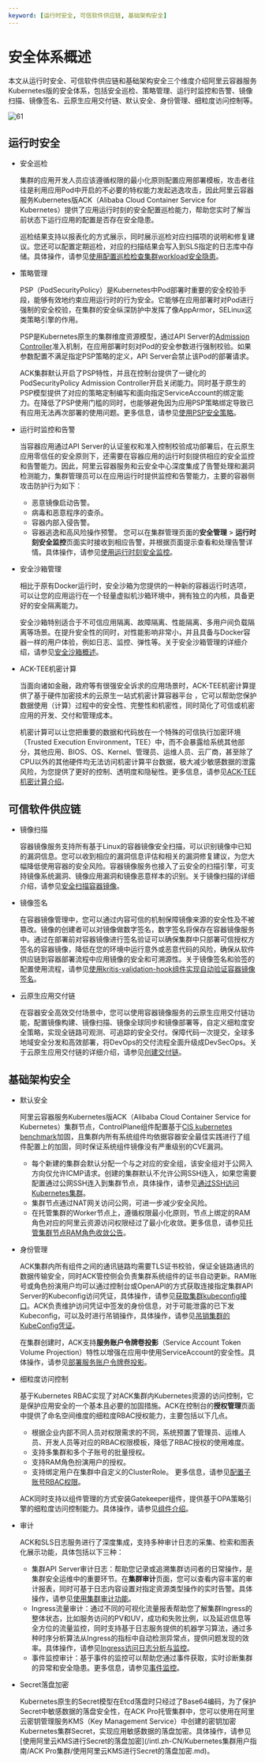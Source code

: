 ```yaml
---
keyword: [运行时安全, 可信软件供应链, 基础架构安全]
---
```


# 安全体系概述

本文从运行时安全、可信软件供应链和基础架构安全三个维度介绍阿里云容器服务Kubernetes版的安全体系，包括安全巡检、策略管理、运行时监控和告警、镜像扫描、镜像签名、云原生应用交付链、默认安全、身份管理、细粒度访问控制等。

![61](https://static-aliyun-doc.oss-accelerate.aliyuncs.com/assets/img/zh-CN/2124139061/p203109.png)

## 运行时安全

-   安全巡检

    集群的应用开发人员应该遵循权限的最小化原则配置应用部署模板，攻击者往往是利用应用Pod中开启的不必要的特权能力发起逃逸攻击，因此阿里云容器服务Kubernetes版ACK（Alibaba Cloud Container Service for Kubernetes）提供了应用运行时刻的安全配置巡检能力，帮助您实时了解当前状态下运行应用的配置是否存在安全隐患。

    巡检结果支持以报表化的方式展示，同时展示巡检对应扫描项的说明和修复建议。您还可以配置定期巡检，对应的扫描结果会写入到SLS指定的日志库中存储。具体操作，请参见[使用配置巡检检查集群workload安全隐患](/intl.zh-CN/Kubernetes集群用户指南/安全管理/安全中心/使用配置巡检检查集群workload安全隐患.md)。

-   策略管理

    PSP（PodSecurityPolicy）是Kubernetes中Pod部署时重要的安全校验手段，能够有效地约束应用运行时的行为安全。它能够在应用部署时对Pod进行强制的安全校验，在集群的安全纵深防护中发挥了像AppArmor，SELinux这类策略引擎的作用。

    PSP是Kubernetes原生的集群维度资源模型，通过API Server的[Admission Controller](https://kubernetes.io/blog/2019/03/21/a-guide-to-kubernetes-admission-controllers/)准入机制，在应用部署时刻对Pod的安全参数进行强制校验。如果参数配置不满足指定PSP策略的定义，API Server会禁止该Pod的部署请求。

    ACK集群默认开启了PSP特性，并且在控制台提供了一键化的PodSecurityPolicy Admission Controller开启关闭能力。同时基于原生的PSP模型提供了对应的策略定制编写和面向指定ServiceAccount的绑定能力。在降低了PSP使用门槛的同时，也能够避免因为应用PSP策略绑定导致已有应用无法再次部署的使用问题。更多信息，请参见[使用PSP安全策略](/intl.zh-CN/Kubernetes集群用户指南/安全管理/安全中心/使用PSP安全策略.md)。

-   运行时监控和告警

    当容器应用通过API Server的认证鉴权和准入控制校验成功部署后，在云原生应用零信任的安全原则下，还需要在容器应用的运行时刻提供相应的安全监控和告警能力。因此，阿里云容器服务和云安全中心深度集成了告警处理和漏洞检测能力，集群管理员可以在应用运行时提供监控和告警能力，主要的容器侧攻击防护行为如下：

    -   恶意镜像启动告警。
    -   病毒和恶意程序的查杀。
    -   容器内部入侵告警。
    -   容器逃逸和高风险操作预警。
    您可以在集群管理页面的**安全管理** \> **运行时刻安全监控**页面实时接收到相应告警，并根据页面提示查看和处理告警详情。具体操作，请参见[使用运行时刻安全监控](/intl.zh-CN/Kubernetes集群用户指南/安全管理/安全中心/使用运行时刻安全监控.md)。

-   安全沙箱管理

    相比于原有Docker运行时，安全沙箱为您提供的一种新的容器运行时选项，可以让您的应用运行在一个轻量虚拟机沙箱环境中，拥有独立的内核，具备更好的安全隔离能力。

    安全沙箱特别适合于不可信应用隔离、故障隔离、性能隔离、多用户间负载隔离等场景。在提升安全性的同时，对性能影响非常小，并且具备与Docker容器一样的用户体验，例如日志、监控、弹性等。关于安全沙箱管理的详细介绍，请参见[安全沙箱概述](/intl.zh-CN/Kubernetes集群用户指南/安全沙箱管理/安全沙箱概述.md)。

-   ACK-TEE机密计算

    当面向诸如金融，政府等有很强安全诉求的应用场景时，ACK-TEE机密计算提供了基于硬件加密技术的云原生一站式机密计算容器平台 ，它可以帮助您保护数据使用（计算）过程中的安全性、完整性和机密性，同时简化了可信或机密应用的开发、交付和管理成本。

    机密计算可以让您把重要的数据和代码放在一个特殊的可信执行加密环境（Trusted Execution Environment，TEE）中，而不会暴露给系统其他部分，其他应用、BIOS、OS、Kernel、管理员、运维人员、云厂商，甚至除了CPU以外的其他硬件均无法访问机密计算平台数据，极大减少敏感数据的泄露风险，为您提供了更好的控制、透明度和隐秘性。更多信息，请参见[ACK-TEE机密计算介绍](/intl.zh-CN/Kubernetes集群用户指南/ACK-TEE机密计算/ACK-TEE机密计算介绍.md)。


## 可信软件供应链

-   镜像扫描

    容器镜像服务支持所有基于Linux的容器镜像安全扫描，可以识别镜像中已知的漏洞信息。您可以收到相应的漏洞信息评估和相关的漏洞修复建议，为您大幅降低使用容器的安全风险。容器镜像服务也接入了云安全的扫描引擎，可支持镜像系统漏洞、镜像应用漏洞和镜像恶意样本的识别。关于镜像扫描的详细介绍，请参见[安全扫描容器镜像]()。

-   镜像签名

    在容器镜像管理中，您可以通过内容可信的机制保障镜像来源的安全性及不被篡改。镜像的创建者可以对镜像做数字签名，数字签名将保存在容器镜像服务中。通过在部署前对容器镜像进行签名验证可以确保集群中只部署可信授权方签名的容器镜像，降低在您的环境中运行意外或恶意代码的风险，确保从软件供应链到容器部署流程中应用镜像的安全和可溯源性。关于镜像签名和验签的配置使用流程，请参见[使用kritis-validation-hook组件实现自动验证容器镜像签名](/intl.zh-CN/Kubernetes集群用户指南/应用管理/使用kritis-validation-hook组件实现自动验证容器镜像签名.md)。

-   云原生应用交付链

    在容器安全高效交付场景中，您可以使用容器镜像服务的云原生应用交付链功能，配置镜像构建、镜像扫描、镜像全球同步和镜像部署等，自定义细粒度安全策略，实现全链路可观测、可追踪的安全交付。保障代码一次提交，全球多地域安全分发和高效部署，将DevOps的交付流程全面升级成DevSecOps。关于云原生应用交付链的详细介绍，请参见[创建交付链]()。


## 基础架构安全

-   默认安全

    阿里云容器服务Kubernetes版ACK（Alibaba Cloud Container Service for Kubernetes）集群节点，ControlPlane组件配置基于[CIS kubernetes benchmark](https://www.cisecurity.org/benchmark/kubernetes/)加固，且集群内所有系统组件均依据容器安全最佳实践进行了组件配置上的加固，同时保证系统组件镜像没有严重级别的CVE漏洞。

    -   每个新建的集群会默认分配一个与之对应的安全组，该安全组对于公网入方向仅允许ICMP请求。创建的集群默认不允许公网SSH连入，如果您需要配置通过公网SSH连入到集群节点，具体操作，请参见[通过SSH访问Kubernetes集群](/intl.zh-CN/Kubernetes集群用户指南/集群管理/连接集群/通过SSH访问Kubernetes集群.md)。
    -   集群节点通过NAT网关访问公网，可进一步减少安全风险。
    -   在托管集群的Worker节点上，遵循权限最小化原则，节点上绑定的RAM角色对应的阿里云资源访问权限经过了最小化收敛。更多信息，请参见[托管集群节点RAM角色收敛公告](/intl.zh-CN/产品公告/托管集群节点RAM角色收敛公告.md)。
-   身份管理

    ACK集群内所有组件之间的通讯链路均需要TLS证书校验，保证全链路通讯的数据传输安全，同时ACK管控侧会负责集群系统组件的证书自动更新。RAM账号或角色扮演用户均可以通过控制台或OpenAPI的方式获取连接指定集群API Server的Kubeconfig访问凭证，具体操作，请参见[获取集群kubeconfig接口](/intl.zh-CN/API参考/集群/获取集群kubeconfig接口.md)。ACK负责维护访问凭证中签发的身份信息，对于可能泄露的已下发Kubeconfig，可以及时进行吊销操作，具体操作，请参见[吊销集群的KubeConfig凭证](/intl.zh-CN/Kubernetes集群用户指南/安全管理/吊销集群的KubeConfig凭证.md)。

    在集群创建时，ACK支持**服务账户令牌卷投影**（Service Account Token Volume Projection）特性以增强在应用中使用ServiceAccount的安全性。具体操作，请参见[部署服务账户令牌卷投影](/intl.zh-CN/Kubernetes集群用户指南/安全管理/部署服务账户令牌卷投影.md)。

-   细粒度访问控制

    基于Kubernetes RBAC实现了对ACK集群内Kubernetes资源的访问控制，它是保护应用安全的一个基本且必要的加固措施。ACK在控制台的**授权管理**页面中提供了命名空间维度的细粒度RBAC授权能力，主要包括以下几点。

    -   根据企业内部不同人员对权限需求的不同，系统预置了管理员、运维人员、开发人员等对应的RBAC权限模板，降低了RBAC授权的使用难度。
    -   支持多集群和多个子账号的批量授权。
    -   支持RAM角色扮演用户的授权。
    -   支持绑定用户在集群中自定义的ClusterRole。
    更多信息，请参见[配置子账号RBAC权限](/intl.zh-CN/Kubernetes集群用户指南/授权管理/配置子账号RBAC权限.md)。

    ACK同时支持以组件管理的方式安装Gatekeeper组件，提供基于OPA策略引擎的细粒度访问控制能力。具体操作，请参见[组件介绍](/intl.zh-CN/新功能发布记录/组件介绍与变更记录/gatekeepr/组件介绍.md)。

-   审计

    ACK和SLS日志服务进行了深度集成，支持多种审计日志的采集、检索和图表化展示功能，具体包括以下三种：

    -   集群API Server审计日志：帮助您记录或追溯集群访问者的日常操作，是集群安全运维中的重要环节。在**集群审计**页面，您可以查看内容丰富的审计报表，同时可基于日志内容设置对指定资源类型操作的实时告警。具体操作，请参见[使用集群审计功能](/intl.zh-CN/Kubernetes集群用户指南/安全管理/安全中心/使用集群审计功能.md)。
    -   Ingress流量审计：通过不同的可视化流量报表帮助您了解集群Ingress的整体状态，比如服务访问的PV和UV，成功和失败比例，以及延迟信息等全方位的流量监控，同时支持基于日志服务提供的机器学习算法，通过多种时序分析算法从Ingress的指标中自动检测异常点，提供问题发现的效率。具体操作，请参见[Ingress访问日志分析与监控](/intl.zh-CN/Kubernetes集群用户指南/网络管理/Ingress管理/Ingress访问日志分析与监控.md)。
    -   事件监控审计：基于事件的监控可以帮助您通过事件获取，实时诊断集群的异常和安全隐患。更多信息，请参见[事件监控](/intl.zh-CN/Kubernetes集群用户指南/可观测性/监控管理/事件监控.md)。
-   Secret落盘加密

    Kubernetes原生的Secret模型在Etcd落盘时只经过了Base64编码，为了保护Secret中敏感数据的落盘安全性，在ACK Pro托管集群中，您可以使用在阿里云密钥管理服务KMS（Key Management Service）中创建的密钥加密Kubernetes集群Secret，实现应用敏感数据的落盘加密。具体操作，请参见[使用阿里云KMS进行Secret的落盘加密](/intl.zh-CN/Kubernetes集群用户指南/ACK Pro集群/使用阿里云KMS进行Secret的落盘加密.md)。



